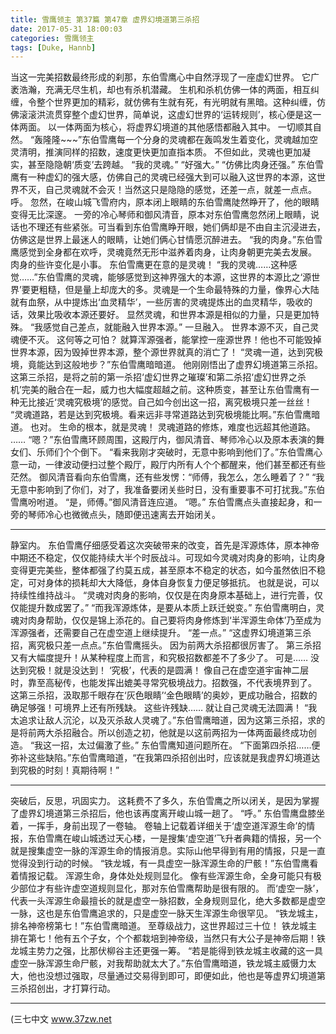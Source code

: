 ```yaml
---
title: 雪鹰领主 第37篇 第47章 虚界幻境道第三杀招
date: 2017-05-31 18:00:03
categories: 雪鹰领主
tags: [Duke, Hannb]
---
```


当这一完美招数最终形成的刹那，东伯雪鹰心中自然浮现了一座虚幻世界。
它广袤浩瀚，充满无尽生机，却也有杀机潜藏。
生机和杀机仿佛一体的两面，相互纠缠，令整个世界更加的精彩，就仿佛有生就有死，有光明就有黑暗。这种纠缠，仿佛滚滚洪流贯穿整个虚幻世界，简单说，这虚幻世界的‘运转规则’，核心便是这一体两面。
以一体两面为核心，将虚界幻境道的其他感悟都融入其中。
一切顺其自然。
“轰隆隆~~~”东伯雪鹰每一个分身的灵魂都在轰鸣发生着变化，灵魂越加空灵清明，推演同样的招数，速度更快更加直指本质。
不但如此，灵魂也更加凝实，甚至隐隐朝‘质变’去跨越。
“我的灵魂。”
“好强大。”
“仿佛比肉身还强。”
东伯雪鹰有一种虚幻的强大感，仿佛自己的灵魂已经强大到可以融入这世界的本源，这世界不灭，自己灵魂就不会灭！当然这只是隐隐的感觉，还差一点，就差一点点。
呼。
忽然，在峻山城飞雪府内，原本闭上眼睛的东伯雪鹰陡然睁开了，他的眼睛变得无比深邃。
一旁的冷心琴师和御风清音，原本对东伯雪鹰忽然闭上眼睛，说话也不理还有些紧张。可当看到东伯雪鹰睁开眼，她们俩却是不由自主沉浸进去，仿佛这是世界上最迷人的眼睛，让她们俩心甘情愿沉醉进去。
“我的肉身。”东伯雪鹰感觉到全身都在欢呼，灵魂竟然无形中滋养着肉身，让肉身朝更完美去发展。
肉身的些许变化是小事。
东伯雪鹰更在意的是灵魂！
“我的灵魂……这种感觉……”东伯雪鹰的灵魂，能够感觉到这神界强大的本源，这世界的本源比之‘源世界’要更粗糙，但是量上却庞大的多。灵魂是一个生命最特殊的力量，像界心大陆就有血祭，从中提炼出‘血灵精华’，一些厉害的灵魂提炼出的血灵精华，吸收的话，效果比吸收本源还要好。
显然灵魂，和世界本源是相似的力量，只是更加特殊。
“我感觉自己差点，就能融入世界本源。”
一旦融入。
世界本源不灭，自己灵魂便不灭。
这何等之可怕？
就算浑源强者，能掌控一座源世界！他也不可能毁掉世界本源，因为毁掉世界本源，整个源世界就真的消亡了！
“灵魂一道，达到究极境，竟能达到这般地步？”东伯雪鹰暗暗道。
他刚刚悟出了虚界幻境道第三杀招。
这第三杀招，是将之前的第一杀招‘虚幻世界之璀璨’和第二杀招‘虚幻世界之杀机’完美的融合在一起，威力也大幅度超越之前。这种质变，甚至让东伯雪鹰有一种无比接近‘灵魂究极境’的感觉。自己如今创出这一招，离究极境只差一丝丝！
“灵魂道路，若是达到究极境。看来远非寻常道路达到究极境能比啊。”东伯雪鹰暗道。
也对。
生命的根本，就是灵魂！
灵魂道路的修炼，难度也远超其他道路。
……
“嗯？”东伯雪鹰环顾周围，这殿厅内，御风清音、琴师冷心以及原本表演的舞女们、乐师们个个倒下。
“看来我刚才突破时，无意中影响到他们了。”东伯雪鹰心意一动，一律波动便扫过整个殿厅，殿厅内所有人个个都醒来，他们甚至都还有些茫然。
御风清音看向东伯雪鹰，还有些发愣：“师傅，我怎么，怎么睡着了？”
“我无意中影响到了你们，对了，我准备要闭关些时日，没有重要事不可打扰我。”东伯雪鹰吩咐道。
“是，师傅。”御风清音连应道。
“嗯。”
东伯雪鹰点头直接起身，和一旁的琴师冷心也微微点头，随即便迅速离去开始闭关。
******
静室内。
东伯雪鹰仔细感受着这次突破带来的改变，首先是浑源炼体，原本神帝中期还不稳定，仅仅能持续大半个时辰战斗。可现如今灵魂对肉身的影响，让肉身变得更完美些，整体都强了约莫五成，甚至原本不稳定的状态，如今虽然依旧不稳定，可对身体的损耗却大大降低，身体自身恢复力便足够抵抗。
也就是说，可以持续性维持战斗。
“灵魂对肉身的影响，仅仅是在肉身原本基础上，进行完善，仅仅能提升数成罢了。”
“而我浑源炼体，是要从本质上跃迁蜕变。”
东伯雪鹰明白，灵魂对肉身帮助，仅仅是锦上添花的。自己要将肉身修炼到‘半浑源生命体’乃至成为浑源强者，还需要自己在虚空道上继续提升。
“差一点。”
“这虚界幻境道第三杀招，离究极只差一点点。”东伯雪鹰摇头。
因为前两大杀招都很厉害了。
第三杀招又有大幅度提升！从某种程度上而言，和究极招数都差不了多少了。
可是……
没达到究极！就是没达到！
‘究极’，代表的是圆满！
像自己在虚空道宇宙神二层时，靠至高秘传，也能发挥出媲美寻常究极境战力。招数强，不代表境界到了。
这第三杀招，汲取那千眼存在‘灰色眼睛’‘金色眼睛’的奥妙，更成功融合，招数的确足够强！可境界上还有所残缺。
这些许残缺……
就让自己灵魂无法圆满！
“我太追求让敌人沉沦，以及灭杀敌人灵魂了。”东伯雪鹰暗道，因为这第三杀招，求的是将前两大杀招融合。所以创造之初，他就是以这前两招为一体两面最终成功创造。
“我这一招，太过偏激了些。”
东伯雪鹰知道问题所在。
“下面第四杀招……便弥补这些缺陷。”东伯雪鹰暗道，“在我第四杀招创出时，应该就是我虚界幻境道达到究极的时刻！真期待啊！”
******
突破后，反思，巩固实力。
这耗费不了多久，东伯雪鹰之所以闭关，是因为掌握了虚界幻境道第三杀招后，他也该再度离开峻山城一趟了。
“呼。”
东伯雪鹰盘膝坐着，一挥手，身前出现了一卷轴。
卷轴上记载着详细关于‘虚空道浑源生命’的情报，东伯雪鹰在峻山城透过天心楼，一是搜集‘虚空道’飞升者典籍的情报，另一个就是搜集虚空一脉的浑源生命的情报消息。实际山他早得到有用的情报，只是一直觉得没到行动的时候。
“铁龙城，有一具虚空一脉浑源生命的尸骸！”东伯雪鹰看着情报记载。
浑源生命，身体处处规则显化。
像有些浑源生命，全身可能只有极少部位才有些许虚空道规则显化，那对东伯雪鹰帮助是很有限的。
而‘虚空一脉’，代表一头浑源生命最擅长的就是虚空一脉招数，全身规则显化，绝大多数都是虚空一脉，这也是东伯雪鹰追求的，只是虚空一脉天生浑源生命很罕见。
“铁龙城主，排名神帝榜第七！”东伯雪鹰暗道。
至尊级战力，这世界超过三十位！
铁龙城主排在第七！他有五个子女，个个都栽培到神帝级，当然只有大公子是神帝后期！铁龙城主势力之强，比那伏柳谷主还更强一筹。
“若是能得到铁龙城主收藏的这一具虚空一脉浑源生命尸骸，对我帮助就太大了。”东伯雪鹰暗道，铁龙城主威慑力太大，他也没想过强取，尽量通过交易得到即可，即便如此，他也是等虚界幻境道第三杀招创出，才打算行动。
******
(三七中文 www.37zw.net